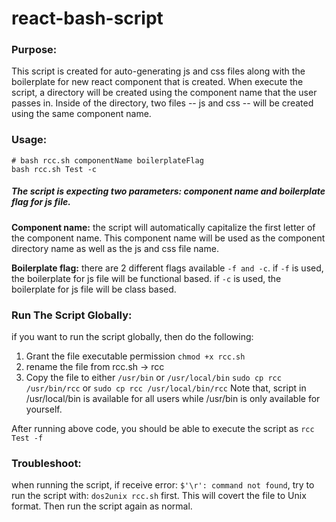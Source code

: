 # react-bash-script

### Purpose:
This script is created for auto-generating js and css files along with the boilerplate for new react component that is created. When execute the script, a directory will be created using the component name that the user passes in. Inside of the directory, two files -- js and css -- will be created using the same component name.

### Usage:
```
# bash rcc.sh componentName boilerplateFlag
bash rcc.sh Test -c
```
##### The script is expecting two parameters: component name and boilerplate flag for js file. <br>
**Component name:** the script will automatically capitalize the first letter of the component name. This component name will be used as the component directory name as well as the js and css file name. <br>

**Boilerplate flag:** there are 2 different flags available ```-f and -c```. if ```-f``` is used, the boilerplate for js file will be functional based. if ```-c``` is used, the boilerplate for js file will be class based.

### Run The Script Globally:
if you want to run the script globally, then do the following:
1. Grant the file executable permission
```chmod +x rcc.sh```
2. rename the file from rcc.sh -> rcc
3. Copy the file to either ```/usr/bin``` or ```/usr/local/bin```
```sudo cp rcc /usr/bin/rcc```
or
```sudo cp rcc /usr/local/bin/rcc```
Note that, script in  /usr/local/bin is available for all users while /usr/bin is only available for yourself.

After running above code, you should be able to execute the script as ```rcc Test -f```

### Troubleshoot:
when running the script, if receive error: ```$'\r': command not found```, try to run the script with: ```dos2unix rcc.sh``` first. This will covert the file to Unix format. Then run the script again as normal. 
